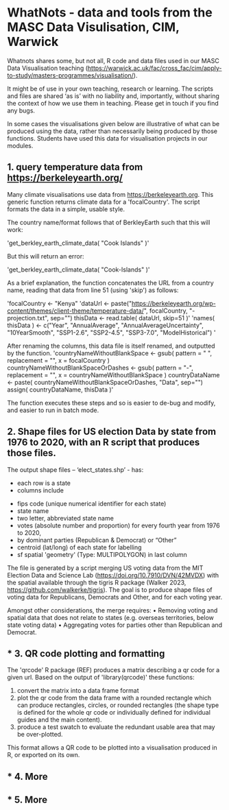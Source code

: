 
# WhatNots - data and tools from the MASC Data Visulisation, CIM, Warwick 

Whatnots shares some, but not all, R code and data files used in our MASC Data Visualisation teaching (https://warwick.ac.uk/fac/cross_fac/cim/apply-to-study/masters-programmes/visualisation/). 

It might be of use in your own teaching, research or learning. The scripts and files are shared ‘as is’ with no liability and, importantly, without sharing the context of how we use them in teaching. Please get in touch if you find any bugs.

In some cases the visualisations given below are illustrative of what can be produced using the data, rather than necessarily being produced by those functions. Students have used this data for visualisation projects in our modules. 


##  1. query temperature data from https://berkeleyearth.org/ 

Many climate visualisations use data from https://berkeleyearth.org. This generic function returns climate data for a 'focalCountry'. The script formats the data in a simple, usable style. 

The country name/format follows that of BerkleyEarth such that this will work:

'get_berkley_earth_climate_data( "Cook Islands" )'

But this will return an error:

'get_berkley_earth_climate_data( "Cook-Islands" )'

As a brief explanation, the function concatenates the URL from a country name, reading that data from line 51 (using 'skip') as follows:

  'focalCountry <- "Kenya"
  'dataUrl <- paste("https://berkeleyearth.org/wp-content/themes/client-theme/temperature-data/",
                     focalCountry,
                     "-projection.txt", sep="")
    thisData <- read.table( dataUrl, skip=51 )'
  'names( thisData ) <- c("Year", "AnnualAverage", "AnnualAverageUncertainty",           "10YearSmooth", "SSP1-2.6", "SSP2-4.5", "SSP3-7.0", "ModelHistorical") '


After renaming the columns, this data file is itself renamed, and outputted by the function.
    'countryNameWithoutBlankSpace <- gsub( pattern = " ", replacement = "", x =            focalCountry )
    countryNameWithoutBlankSpaceOrDashes <- gsub( pattern = "-", replacement = "",         x = countryNameWithoutBlankSpace )
    countryDataName <- paste( countryNameWithoutBlankSpaceOrDashes,
                              "Data", sep="")
    assign( countryDataName, thisData  )'

The function executes these steps and so is easier to de-bug and modify, and easier to run in batch mode. 


## 2. Shape files for US election Data by state from 1976 to 2020, with an R script that produces those files.

The output shape files – ‘elect_states.shp’ - has:

* each row is a state
*	columns  include
+ fips code (unique numerical identifier for each state)
+ state name 
+ two letter, abbreviated state name 
+ votes (absolute number and proportion) for every fourth year from 1976 to 2020,
+ by dominant parties (Republican & Democrat) or “Other”
+ centroid (lat/long) of each state for labelling
+ sf spatial 'geometry' (Type: MULTIPOLYGON) in last column

The file is generated by a script merging US voting data from the MIT Election Data and Science Lab (https://doi.org/10.7910/DVN/42MVDX) with the spatial available through the tigris R package (Walker 2023, https://github.com/walkerke/tigris). 
The goal is to produce shape files of voting data for Republicans, Democrats and Other, and for each voting year. 

Amongst other considerations, the merge requires: 
•	Removing voting and spatial data that does not relate to states (e.g. overseas territories, below state voting data)
•	Aggregating votes for parties other than Republican and Democrat.


## * 3. QR code plotting and formatting 

The 'qrcode' R package (REF) produces a matrix describing a qr code for a given url. Based on the output of 'library(qrcode)' these functions:
1. convert the matrix into a data frame format
2. plot the qr code from the data frame with a rounded rectangle which can produce rectangles, circles, or rounded rectangles (the shape type is defined for the whole qr code or individually defined for individual guides and the main content).
3. produce a test swatch to evaluate the redundant usable area that may be over-plotted.

This format allows a QR code to be plotted into a visualisation produced in R, or exported on its own.  


## * 4. More


## * 5. More






